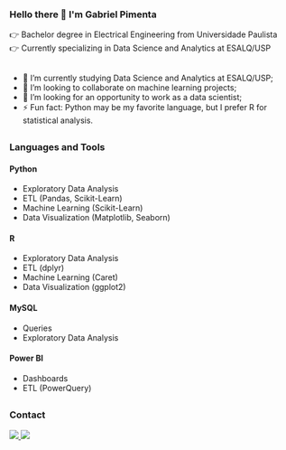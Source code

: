 ### Hello there 👋 I'm Gabriel Pimenta

👉 Bachelor degree in Electrical Engineering from Universidade Paulista <br>
👉 Currently specializing in Data Science and Analytics at ESALQ/USP

##

- 🌱 I’m currently studying Data Science and Analytics at ESALQ/USP;
- 👯 I’m looking to collaborate on machine learning projects;
- 🤔 I’m looking for an opportunity to work as a data scientist;
- ⚡ Fun fact: Python may be my favorite language, but I prefer R for statistical analysis.

##
<h3> Languages and Tools </h3>
<h4> Python </h4>

- Exploratory Data Analysis
- ETL (Pandas, Scikit-Learn)
- Machine Learning (Scikit-Learn)
- Data Visualization (Matplotlib, Seaborn)

<h4> R </h4>

- Exploratory Data Analysis
- ETL (dplyr)
- Machine Learning (Caret)
- Data Visualization (ggplot2)

<h4> MySQL </h4>

- Queries
- Exploratory Data Analysis

<h4> Power BI </h4>

- Dashboards
- ETL (PowerQuery)

##
<h3> Contact </h3>

<a href="https://wa.me/<5516991221330>" alt="WhatsApp" target="_blank">

<img src="https://img.shields.io/badge/-WhatsApp-25d366?style=flat-square&labelColor=25d366&logo=whatsapp&logoColor=white&link=https://wa.me/<SEUNUMERO>"/>

</a>

<a href="mailto:<gttpimenta@gmail.com>" alt="gmail" target="_blank">

<img src="https://img.shields.io/badge/-Gmail-FF0000?style=flat-square&labelColor=FF0000&logo=gmail&logoColor=white&link=mailto:<SEUEMAIL>" />

</a>
